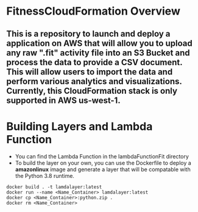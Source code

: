 # FitnessCloudFormation Overview
## This is a repository to launch and deploy a application on AWS that will allow you to upload any raw ".fit" activity file into an S3 Bucket and process the data to provide a CSV document. This will allow users to import the data and perform various analytics and visualizations. **Currently, this CloudFormation stack is only supported in AWS us-west-1**.   

# Building Layers and Lambda Function
* You can find the Lambda Function in the lambdaFunctionFit directory
* To build the layer on your own, you can use the Dockerfile to deploy a **amazonlinux** image and generate a layer that will be compatable with the Python 3.8 runtime. 
```
docker build . -t lamdalayer:latest
docker run --name <Name_Container> lamdalayer:latest 
docker cp <Name_Container>:python.zip .
docker rm <Name_Container>
```
